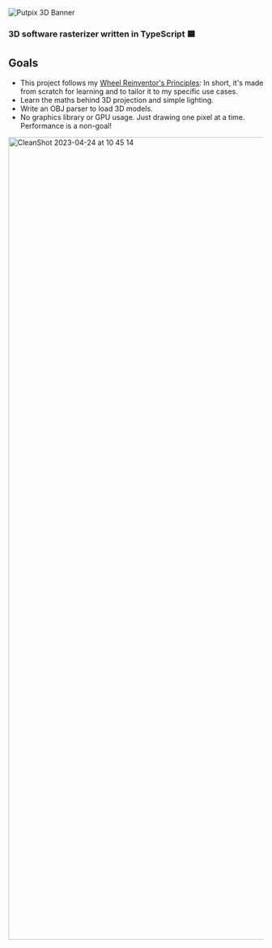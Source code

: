 ![Putpix 3D Banner](https://github.com/tobloef/putpix-3d-ts/assets/12204005/5ae8943b-46f6-4b72-8864-3a33d513913c)

### 3D software rasterizer written in TypeScript 🟦

## Goals

* This project follows my [Wheel Reinventor's Principles](https://github.com/tobloef/wheel-reinventors-principles): In short, it's made from scratch for learning and to tailor it to my specific use cases.
* Learn the maths behind 3D projection and simple lighting.
* Write an OBJ parser to load 3D models.
* No graphics library or GPU usage. Just drawing one pixel at a time. Performance is a non-goal!

<img width="1586" alt="CleanShot 2023-04-24 at 10 45 14" src="https://user-images.githubusercontent.com/12204005/233945875-847ac5b6-cbb6-48af-af91-1b087b94e943.png">
